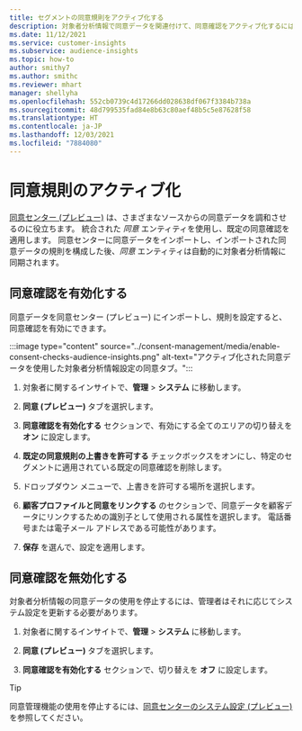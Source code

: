 ```yaml
---
title: セグメントの同意規則をアクティブ化する
description: 対象者分析情報で同意データを関連付けて、同意確認をアクティブ化するには、次の手順に従います。 管理者は同意確認を無効にすることもできます。
ms.date: 11/12/2021
ms.service: customer-insights
ms.subservice: audience-insights
ms.topic: how-to
author: smithy7
ms.author: smithc
ms.reviewer: mhart
manager: shellyha
ms.openlocfilehash: 552cb0739c4d17266dd028638df067f3384b738a
ms.sourcegitcommit: 48d799535fad84e8b63c80aef48b5c5e87628f58
ms.translationtype: HT
ms.contentlocale: ja-JP
ms.lasthandoff: 12/03/2021
ms.locfileid: "7884080"
---
```

# <a name="activate-consent-rules"></a>同意規則のアクティブ化

[同意センター (プレビュー)](../consent-management/overview.md) は、さまざまなソースからの同意データを調和させるのに役立ちます。 統合された *同意* エンティティを使用し、既定の同意確認を適用します。 同意センターに同意データをインポートし、インポートされた同意データの規則を構成した後、*同意* エンティティは自動的に対象者分析情報に同期されます。

## <a name="enable-consent-checks"></a>同意確認を有効化する

同意データを同意センター (プレビュー) にインポートし、規則を設定すると、同意確認を有効にできます。 

:::image type="content" source="../consent-management/media/enable-consent-checks-audience-insights.png" alt-text="アクティブ化された同意データを使用した対象者分析情報設定の同意タブ。":::

1. 対象者に関するインサイトで、**管理** > **システム** に移動します。

1. **同意 (プレビュー)** タブを選択します。

1. **同意確認を有効化する** セクションで、有効にする全てのエリアの切り替えを **オン** に設定します。

1. **既定の同意規則の上書きを許可する** チェックボックスをオンにし、特定のセグメントに適用されている既定の同意確認を削除します。 

1. ドロップダウン メニューで、上書きを許可する場所を選択します。     

1. **顧客プロファイルと同意をリンクする** のセクションで、同意データを顧客データにリンクするための識別子として使用される属性を選択します。 電話番号または電子メール アドレスである可能性があります。 

1. **保存** を選んで、設定を適用します。

## <a name="disable-consent-checks"></a>同意確認を無効化する

対象者分析情報の同意データの使用を停止するには、管理者はそれに応じてシステム設定を更新する必要があります。

1. 対象者に関するインサイトで、**管理** > **システム** に移動します。

1. **同意 (プレビュー)** タブを選択します。

1. **同意確認を有効化する** セクションで、切り替えを **オフ** に設定します。

> [!TIP]
> 同意管理機能の使用を停止するには、[同意センターのシステム設定 (プレビュー)](../consent-management/system-settings.md)を参照してください。
